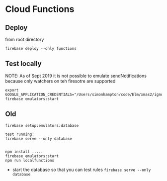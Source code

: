 # Cloud Functions

## Deploy

from root directory

```
firebase deploy --only functions
```

## Test locally

NOTE: As of Sept 2019 it is not possible to emulate sendNotifications because only watchers on teh firesotre are supported

```
export GOOGLE_APPLICATION_CREDENTIALS="/Users/simonhampton/code/Elm/xmas2/ignore/fbkey.json"
firebase emulators:start
```

## Old

```
firebase setup:emulators:database

test running:
firebase serve --only database


npm install .....
firebase emulators:start
npm run localfunctions
```

-   start the database so that you can test rules `firebase serve --only database`
